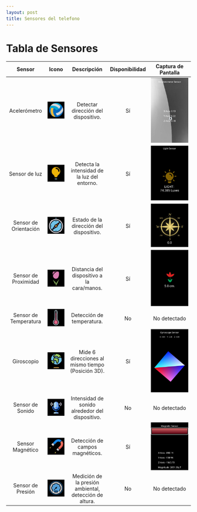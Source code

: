 ```yaml
---
layout: post
title: Sensores del telefono
---
```

# Tabla de Sensores

|         Sensor        |                           Icono                          |                       Descripción                      | Disponibilidad |                   Captura de Pantalla                  |
|:---------------------:|:--------------------------------------------------------:|:------------------------------------------------------:|:--------------:|:------------------------------------------------------:|
|      Acelerómetro     | ![](../assets/images/SensoresTel/icons/acelerometro.jpg) | Detectar dirección del dispositivo.                    |       Sí       | ![](../assets/images/SensoresTel/Acelerometro.jpg)     |
|     Sensor de luz     | ![](../assets/images/SensoresTel/icons/luz.jpg)          | Detecta la intensidad de la luz del entorno.           |       Sí       | ![](../assets/images/SensoresTel/SensorLuz.jpg)        |
| Sensor de Orientación | ![](../assets/images/SensoresTel/icons/orientacion.jpg)  | Estado de la dirección del dispositivo.                |       Sí       | ![](../assets/images/SensoresTel/SensorPosicion.jpg)   |
|  Sensor de Proximidad | ![](../assets/images/SensoresTel/icons/proximidad.jpg)   | Distancia del dispositivo a la cara/manos.             |       Sí       | ![](../assets/images/SensoresTel/SensorProximidad.jpg) |
| Sensor de Temperatura | ![](../assets/images/SensoresTel/icons/temperatura.jpg)  | Detección de temperatura.                              |       No       | No detectado                                           |
|       Giroscopio      | ![](../assets/images/SensoresTel/icons/giroscopio.jpg)   | Mide 6 direcciones al mismo tiempo (Posición 3D).      |       Sí       | ![](../assets/images/SensoresTel/Giroscopio.jpg)       |
|    Sensor de Sonido   | ![](../assets/images/SensoresTel/icons/sonido.jpg)       | Intensidad de sonido alrededor del dispositivo.        |       No       | No detectado                                           |
|    Sensor Magnético   | ![](../assets/images/SensoresTel/icons/magnetico.jpg)    | Detección de campos magnéticos.                        |       Sí       | ![](../assets/images/SensoresTel/SensorMagnetico.jpg)  |
|   Sensor de Presión   | ![](../assets/images/SensoresTel/icons/presion.jpg)      | Medición de la presión ambiental, detección de altura. |       No       | No detectado                                           |
